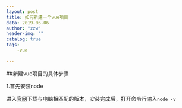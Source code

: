 ```yaml
---
layout: post
title: 如何新建一个vue项目
data: 2019-06-06
author: "zzw"
header-img: ""
catalog: true
tags:
    -vue
    
---
```



##新建vue项目的具体步骤

1.首先安装node

进入[官网](https://nodejs.org/en/download/current/)下载与电脑相匹配的版本，安装完成后，打开命令行输入` node -v `

